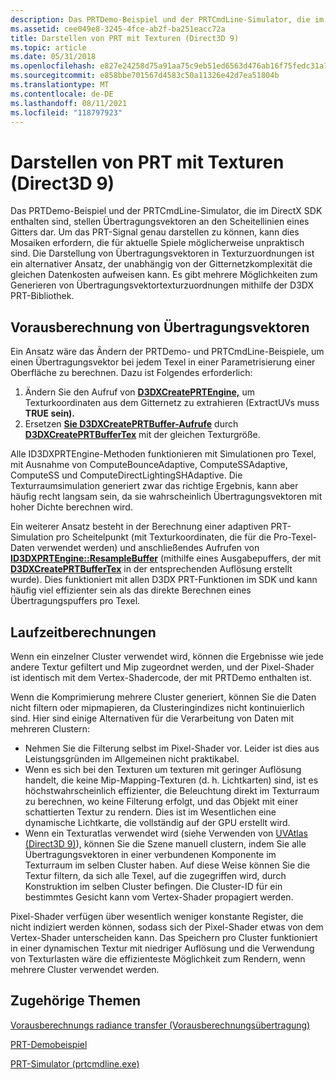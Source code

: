 ```yaml
---
description: Das PRTDemo-Beispiel und der PRTCmdLine-Simulator, die im DirectX SDK enthalten sind, stellen Übertragungsvektoren an den Scheitellinien eines Gitters dar.
ms.assetid: cee049e8-3245-4fce-ab2f-ba251eacc72a
title: Darstellen von PRT mit Texturen (Direct3D 9)
ms.topic: article
ms.date: 05/31/2018
ms.openlocfilehash: e827e24258d75a91aa75c9eb51ed6563d476ab16f75fedc31a7071bca28a4a78
ms.sourcegitcommit: e858bbe701567d4583c50a11326e42d7ea51804b
ms.translationtype: MT
ms.contentlocale: de-DE
ms.lasthandoff: 08/11/2021
ms.locfileid: "118797923"
---
```

# <a name="representing-prt-with-textures-direct3d-9"></a>Darstellen von PRT mit Texturen (Direct3D 9)

Das PRTDemo-Beispiel und der PRTCmdLine-Simulator, die im DirectX SDK enthalten sind, stellen Übertragungsvektoren an den Scheitellinien eines Gitters dar. Um das PRT-Signal genau darstellen zu können, kann dies Mosaiken erfordern, die für aktuelle Spiele möglicherweise unpraktisch sind. Die Darstellung von Übertragungsvektoren in Texturzuordnungen ist ein alternativer Ansatz, der unabhängig von der Gitternetzkomplexität die gleichen Datenkosten aufweisen kann. Es gibt mehrere Möglichkeiten zum Generieren von Übertragungsvektortexturzuordnungen mithilfe der D3DX PRT-Bibliothek.

## <a name="precomputing-transfer-vectors"></a>Vorausberechnung von Übertragungsvektoren

Ein Ansatz wäre das Ändern der PRTDemo- und PRTCmdLine-Beispiele, um einen Übertragungsvektor bei jedem Texel in einer Parametrisierung einer Oberfläche zu berechnen. Dazu ist Folgendes erforderlich:

1.  Ändern Sie den Aufruf von [**D3DXCreatePRTEngine,**](d3dxcreateprtengine.md) um Texturkoordinaten aus dem Gitternetz zu extrahieren (ExtractUVs muss **TRUE sein).**
2.  Ersetzen [**Sie D3DXCreatePRTBuffer-Aufrufe**](d3dxcreateprtbuffer.md) durch [**D3DXCreatePRTBufferTex**](d3dxcreateprtbuffertex.md) mit der gleichen Texturgröße.

Alle ID3DXPRTEngine-Methoden funktionieren mit Simulationen pro Texel, mit Ausnahme von ComputeBounceAdaptive, ComputeSSAdaptive, ComputeSS und ComputeDirectLightingSHAdaptive. Die Texturraumsimulation generiert zwar das richtige Ergebnis, kann aber häufig recht langsam sein, da sie wahrscheinlich Übertragungsvektoren mit hoher Dichte berechnen wird.

Ein weiterer Ansatz besteht in der Berechnung einer adaptiven PRT-Simulation pro Scheitelpunkt (mit Texturkoordinaten, die für die Pro-Texel-Daten verwendet werden) und anschließendes Aufrufen von [**ID3DXPRTEngine::ResampleBuffer**](id3dxprtengine--resamplebuffer.md) (mithilfe eines Ausgabepuffers, der mit [**D3DXCreatePRTBufferTex**](d3dxcreateprtbuffertex.md) in der entsprechenden Auflösung erstellt wurde). Dies funktioniert mit allen D3DX PRT-Funktionen im SDK und kann häufig viel effizienter sein als das direkte Berechnen eines Übertragungspuffers pro Texel.

## <a name="runtime-calculations"></a>Laufzeitberechnungen

Wenn ein einzelner Cluster verwendet wird, können die Ergebnisse wie jede andere Textur gefiltert und Mip zugeordnet werden, und der Pixel-Shader ist identisch mit dem Vertex-Shadercode, der mit PRTDemo enthalten ist.

Wenn die Komprimierung mehrere Cluster generiert, können Sie die Daten nicht filtern oder mipmapieren, da Clusteringindizes nicht kontinuierlich sind. Hier sind einige Alternativen für die Verarbeitung von Daten mit mehreren Clustern:

-   Nehmen Sie die Filterung selbst im Pixel-Shader vor. Leider ist dies aus Leistungsgründen im Allgemeinen nicht praktikabel.
-   Wenn es sich bei den Texturen um texturen mit geringer Auflösung handelt, die keine Mip-Mapping-Texturen (d. h. Lichtkarten) sind, ist es höchstwahrscheinlich effizienter, die Beleuchtung direkt im Texturraum zu berechnen, wo keine Filterung erfolgt, und das Objekt mit einer schattierten Textur zu rendern. Dies ist im Wesentlichen eine dynamische Lichtkarte, die vollständig auf der GPU erstellt wird.
-   Wenn ein Texturatlas verwendet wird (siehe Verwenden von [UVAtlas (Direct3D 9)](using-uvatlas.md)), können Sie die Szene manuell clustern, indem Sie alle Übertragungsvektoren in einer verbundenen Komponente im Texturraum im selben Cluster haben. Auf diese Weise können Sie die Textur filtern, da sich alle Texel, auf die zugegriffen wird, durch Konstruktion im selben Cluster befingen. Die Cluster-ID für ein bestimmtes Gesicht kann vom Vertex-Shader propagiert werden.

Pixel-Shader verfügen über wesentlich weniger konstante Register, die nicht indiziert werden können, sodass sich der Pixel-Shader etwas von dem Vertex-Shader unterscheiden kann. Das Speichern pro Cluster funktioniert in einer dynamischen Textur mit niedriger Auflösung und die Verwendung von Texturlasten wäre die effizienteste Möglichkeit zum Rendern, wenn mehrere Cluster verwendet werden.

## <a name="related-topics"></a>Zugehörige Themen

<dl> <dt>

[Vorausberechnungs radiance transfer (Vorausberechnungsübertragung)](precomputed-radiance-transfer.md)
</dt> <dt>

[PRT-Demobeispiel](https://msdn.microsoft.com/library/Ee418763(v=VS.85).aspx)
</dt> <dt>

[PRT-Simulator (prtcmdline.exe)](https://msdn.microsoft.com/library/Ee418766(v=VS.85).aspx)
</dt> </dl>

 

 



